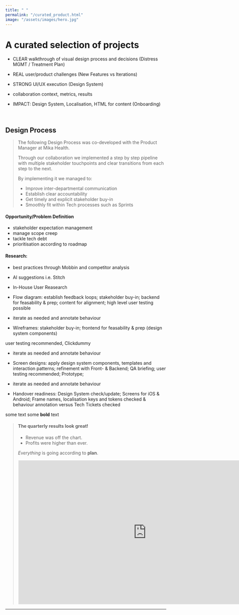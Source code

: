 ```yaml
---
title: " "
permalink: "/curated_product.html"
image: "/assets/images/hero.jpg"
---
```


# A curated selection of projects

* CLEAR walkthrough of visual design process and decisions (Distress MGMT / Treatment Plan)

* REAL user/product challenges (New Features vs Iterations)

* STRONG UI/UX execution (Design System)

* collaboration context, metrics, results

* IMPACT: Design System, Localisation, HTML for content (Onboarding)

<br>

## Design Process

> The following Design Process was co-developed with the Product Manager at Mika Health. 
>
>Through our collaboration we implemented a step by step pipeline with multiple stakeholder touchpoints and clear transitions from each step to the next. 
> 
> By implementing it we managed to:
> * Improve inter-departmental communication
> * Establish clear accountability
> * Get timely and explicit stakeholder buy-in
> * Smoothly fit within Tech processes such as Sprints


#### Opportunity/Problem Definition 
* stakeholder expectation management
* manage scope creep
* tackle tech debt
* prioritisation according to roadmap


#### Research: 
* best practices through Mobbin and competitor analysis
* AI suggestions i.e. Stitch
* In-House User Reasearch

* Flow diagram: establish feedback loops; stakeholder buy-in; backend for feasability & prep; content for alignment; high level user testing possible

* iterate as needed and annotate behaviour

* Wireframes: stakeholder buy-in; frontend for feasability & prep (design system components)

user testing recommended, Clickdummy

* iterate as needed and annotate behaviour

* Screen designs: apply design system components, templates and interaction patterns; refinement with Front- & Backend; QA briefing; user testing recommended; Prototype;

* iterate as needed and annotate behaviour

* Handover readiness: Design System check/update; Screens for iOS & Android; Frame names, localisation keys and tokens checked & behaviour annotation versus Tech Tickets checked


some text some **bold** text

> #### The quarterly results look great!
>
> - Revenue was off the chart.
> - Profits were higher than ever.
>
>  *Everything* is going according to **plan**.
> <br>
> <iframe style="border: 1px solid white;" width="800" height="450" src="https://embed.figma.com/design/1SwD7u5Mi3GX01KsSlSvRF/____Curated?node-id=10-6593&embed-host=share" allowfullscreen></iframe>

---